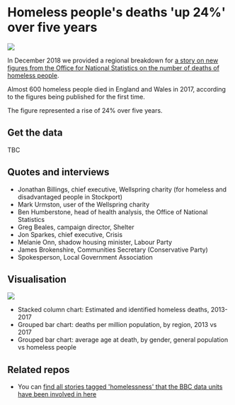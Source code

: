 # Homeless people's deaths 'up 24%' over five years

![](https://ichef.bbci.co.uk/news/624/cpsprodpb/11CCD/production/_104890927_homelesschart-nc.png)

In December 2018 we provided a regional breakdown for [a story on new figures from the Office for National Statistics on the number of deaths of homeless people](https://www.bbc.co.uk/news/uk-46613609).

Almost 600 homeless people died in England and Wales in 2017, according to the figures being published for the first time. 

The figure represented a rise of 24% over five years.

## Get the data

TBC

## Quotes and interviews

* Jonathan Billings, chief executive, Wellspring charity (for homeless and disadvantaged people in Stockport)
* Mark Urmston, user of the Wellspring charity
* Ben Humberstone, head of health analysis, the Office of National Statistics
* Greg Beales, campaign director, Shelter
* Jon Sparkes, chief executive, Crisis
* Melanie Onn, shadow housing minister, Labour Party
* James Brokenshire, Communities Secretary (Conservative Party)
* Spokesperson, Local Government Association

## Visualisation

![](https://ichef.bbci.co.uk/news/624/cpsprodpb/C3A9/production/_104898005_homelessdeaths-nc.png)

* Stacked column chart: Estimated and identified homeless deaths, 2013-2017
* Grouped bar chart: deaths per million population, by region, 2013 vs 2017
* Grouped bar chart: average age at death, by gender, general population vs homeless people

## Related repos

* You can [find all stories tagged 'homelessness' that the BBC data units have been involved in here](https://github.com/search?q=topic%3Ahomelessness+org%3ABBC-Data-Unit&type=Repositories)
